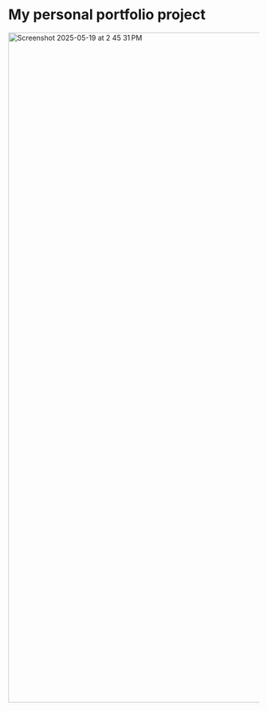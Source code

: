 # My personal portfolio project
<img width="1345" alt="Screenshot 2025-05-19 at 2 45 31 PM" src="https://github.com/user-attachments/assets/d749c0c1-46e3-47e3-a509-4430b5c8504c" />
